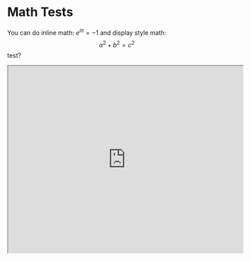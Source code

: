 # Math Tests

You can do inline math: $e^{i\pi} = -1$ and display style math:
$$a^2 + b^2 = c^2$$
test?
<iframe height="430" src="https://demo.webwork.rochester.edu/webwork2/html2xml?
&answersSubmitted=0
&sourceFilePath=Library/Rochester/setAlgebra01RealNumbers/lhp1_31-34_mo.pg
&problemSeed=123567890
&displayMode=MathJax
&courseID=daemon_course
&userID=daemon
&course_password=daemon
&outputformat=simple" width="540">
</iframe>